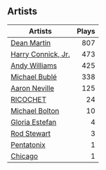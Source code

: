 ## Artists
Artists | Plays 
----- | -----: 
[Dean Martin](/artists/dean-martin-6555) | 807
[Harry Connick, Jr.](/artists/harry-connick-jr-41411) | 473
[Andy Williams](/artists/andy-williams-16425) | 425
[Michael Bublé](/artists/michael-buble-58319) | 338
[Aaron Neville](/artists/aaron-neville-384) | 125
[RICOCHET](/artists/ricochet-30404504) | 24
[Michael Bolton](/artists/michael-bolton-5090) | 10
[Gloria Estefan](/artists/gloria-estefan-31888) | 4
[Rod Stewart](/artists/rod-stewart-2202) | 3
[Pentatonix](/artists/pentatonix-655231) | 1
[Chicago](/artists/chicago-5663) | 1

